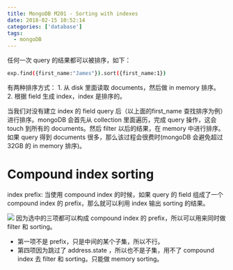 ```yaml
---
title: MongoDB M201 - Sorting with indexes
date: 2018-02-15 10:52:14
categories: ['database']
tags:
  - mongoDB
---
```


任何一次 query 的结果都可以被排序，如下：
```bash
exp.find({first_name:"James"}).sort({first_name:1})
```

有两种排序方式：
	1. 从 disk 里面读取 documents，然后做 in memory 排序。
	2. 根据 field 生成 index，index 是排序的。

当我们对没有建立 index 的 field query 后（以上面的first_name 查找排序为例）进行排序。mongoDB 会首先从 collection 里面遍历，完成 query 操作，这会 touch 到所有的 documents。然后 filter 以后的结果，在 memory 中进行排序。如果 query 得到 documents 很多，那么该过程会很费时(mongoDB 会避免超过 32GB 的 in memory 排序)。
<!-- more -->
# Compound index sorting
index prefix: 当使用 compound index 的时候，如果 query 的 field 组成了一个 compound index 的 prefix，那么就可以利用 index 输出 sorting 的结果。

![](1.png)
因为选中的三项都可以构成 compound index 的 prefix，所以可以用来同时做 filter 和 sorting。
- 第一项不是 prefix，只是中间的某个子集，所以不行。
- 第四项因为跳过了 address.state ，所以也不是子集，用不了 compound index 去 filter 和 sorting。只能做 memory sorting。
